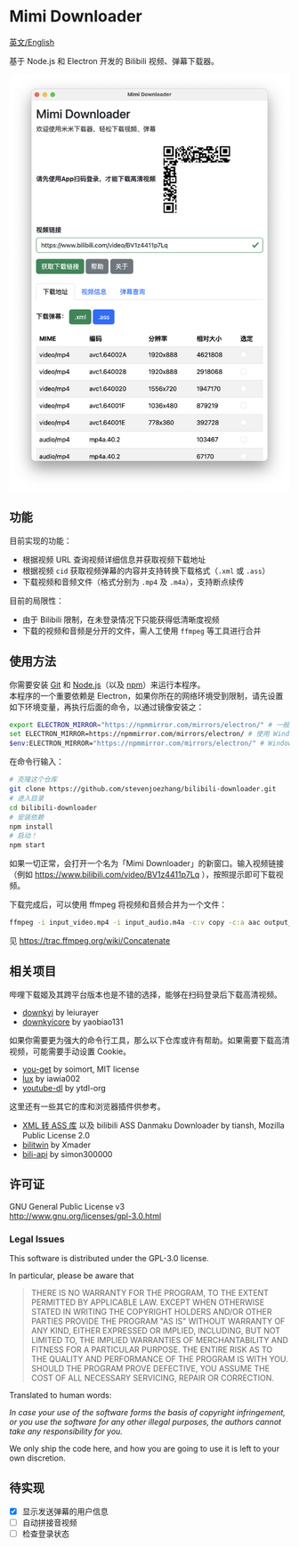 # Mimi Downloader

[英文/English](README.EN.md)

基于 Node.js 和 Electron 开发的 Bilibili 视频、弹幕下载器。

![](screenshot.png)

## 功能

目前实现的功能：
- 根据视频 URL 查询视频详细信息并获取视频下载地址
- 根据视频 `cid` 获取视频弹幕的内容并支持转换下载格式（`.xml` 或 `.ass`）
- 下载视频和音频文件（格式分别为 `.mp4` 及 `.m4a`），支持断点续传

目前的局限性：
- 由于 Bilibili 限制，在未登录情况下只能获得低清晰度视频
- 下载的视频和音频是分开的文件，需人工使用 `ffmpeg` 等工具进行合并

## 使用方法

你需要安装 [Git](https://git-scm.com) 和 [Node.js](https://nodejs.org/en/download)（以及 [npm](http://npmjs.com)）来运行本程序。  
本程序的一个重要依赖是 Electron，如果你所在的网络环境受到限制，请先设置如下环境变量，再执行后面的命令，以通过镜像安装之：
```bash
export ELECTRON_MIRROR="https://npmmirror.com/mirrors/electron/" # 一般的 *NIX 命令行
set ELECTRON_MIRROR=https://npmmirror.com/mirrors/electron/ # 使用 Windows CMD 命令行
$env:ELECTRON_MIRROR="https://npmmirror.com/mirrors/electron/" # Windows PowerShell
```

在命令行输入：
```bash
# 克隆这个仓库
git clone https://github.com/stevenjoezhang/bilibili-downloader.git
# 进入目录
cd bilibili-downloader
# 安装依赖
npm install
# 启动！
npm start
```
如果一切正常，会打开一个名为「Mimi Downloader」的新窗口。输入视频链接（例如 https://www.bilibili.com/video/BV1z4411p7Lq ），按照提示即可下载视频。

下载完成后，可以使用 ffmpeg 将视频和音频合并为一个文件：
```bash
ffmpeg -i input_video.mp4 -i input_audio.m4a -c:v copy -c:a aac output_file.mp4
```
见 https://trac.ffmpeg.org/wiki/Concatenate

## 相关项目

哔哩下载姬及其跨平台版本也是不错的选择，能够在扫码登录后下载高清视频。

- [downkyi](https://github.com/leiurayer/downkyi) by leiurayer
- [downkyicore](https://github.com/yaobiao131/downkyicore) by yaobiao131

如果你需要更为强大的命令行工具，那么以下仓库或许有帮助。如果需要下载高清视频，可能需要手动设置 Cookie。

- [you-get](https://github.com/soimort/you-get) by soimort, MIT license
- [lux](https://github.com/iawia002/lux) by iawia002
- [youtube-dl](https://github.com/ytdl-org/youtube-dl) by ytdl-org

这里还有一些其它的库和浏览器插件供参考。

- [XML 转 ASS 库](https://github.com/tiansh/us-danmaku) 以及 bilibili ASS Danmaku Downloader by tiansh, Mozilla Public License 2.0
- [bilitwin](https://github.com/Xmader/bilitwin) by Xmader
- [bili-api](https://github.com/simon300000/bili-api) by simon300000

## 许可证

GNU General Public License v3  
http://www.gnu.org/licenses/gpl-3.0.html

### Legal Issues

This software is distributed under the GPL-3.0 license.

In particular, please be aware that

> THERE IS NO WARRANTY FOR THE PROGRAM, TO THE EXTENT PERMITTED BY APPLICABLE LAW.  EXCEPT WHEN OTHERWISE STATED IN WRITING THE COPYRIGHT HOLDERS AND/OR OTHER PARTIES PROVIDE THE PROGRAM "AS IS" WITHOUT WARRANTY OF ANY KIND, EITHER EXPRESSED OR IMPLIED, INCLUDING, BUT NOT LIMITED TO, THE IMPLIED WARRANTIES OF MERCHANTABILITY AND FITNESS FOR A PARTICULAR PURPOSE.  THE ENTIRE RISK AS TO THE QUALITY AND PERFORMANCE OF THE PROGRAM IS WITH YOU.  SHOULD THE PROGRAM PROVE DEFECTIVE, YOU ASSUME THE COST OF ALL NECESSARY SERVICING, REPAIR OR CORRECTION.

Translated to human words:

*In case your use of the software forms the basis of copyright infringement, or you use the software for any other illegal purposes, the authors cannot take any responsibility for you.*

We only ship the code here, and how you are going to use it is left to your own discretion.

## 待实现

- [x] 显示发送弹幕的用户信息
- [ ] 自动拼接音视频
- [ ] 检查登录状态

